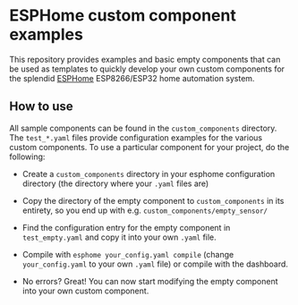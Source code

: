 # ESPHome custom component examples

This repository provides examples and basic empty components that can be used as templates to quickly develop your own custom components for the splendid [ESPHome](https://esphome.io/) ESP8266/ESP32 home automation system.

## How to use
All sample components can be found in the `custom_components` directory. The `test_*.yaml` files provide configuration examples for the various custom components. To use a particular component for your project, do the following:


- Create a `custom_components` directory in your esphome configuration directory (the directory where your ```.yaml``` files are)

- Copy the directory of the empty component to `custom_components` in its entirety, so you end up with e.g. `custom_components/empty_sensor/`

- Find the configuration entry for the empty component in `test_empty.yaml` and copy it into your own `.yaml` file.

- Compile with `esphome your_config.yaml compile` (change `your_config.yaml` to your own `.yaml` file) or compile with the dashboard.

- No errors? Great! You can now start modifying the empty component into your own custom component.


